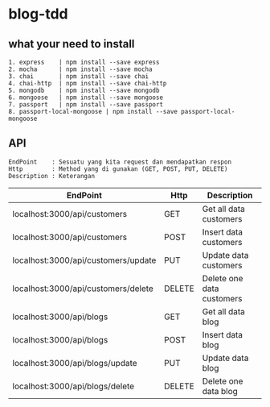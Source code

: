 # blog-tdd

## what your need to install
```
1. express    | npm install --save express
2. mocha      | npm install --save mocha
3. chai       | npm install --save chai
4. chai-http  | npm install --save chai-http
5. mongodb    | npm install --save mongodb
6. mongoose   | npm install --save mongoose
7. passport   | npm install --save passport
8. passport-local-mongoose | npm install --save passport-local-mongoose
```

## API
```
EndPoint    : Sesuatu yang kita request dan mendapatkan respon
Http        : Method yang di gunakan (GET, POST, PUT, DELETE)
Description : Keterangan
```

| EndPoint | Http | Description |
|----------|------|-------------|
| localhost:3000/api/customers | GET | Get all data customers |
| localhost:3000/api/customers | POST | Insert data customers |
| localhost:3000/api/customers/update | PUT | Update data customers |
| localhost:3000/api/customers/delete | DELETE | Delete one data customers |
| localhost:3000/api/blogs | GET | Get all data blog |
| localhost:3000/api/blogs | POST | Insert data blog |
| localhost:3000/api/blogs/update | PUT | Update data blog |
| localhost:3000/api/blogs/delete | DELETE | Delete one data blog |
